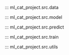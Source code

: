 ::: ml_cat_project.src.data

::: ml_cat_project.src.model

::: ml_cat_project.src.predict

::: ml_cat_project.src.train

::: ml_cat_project.src.utils
